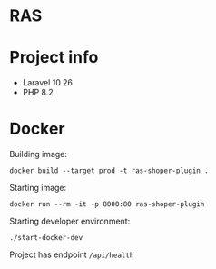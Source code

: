 # RAS

# Project info
- Laravel 10.26  
- PHP 8.2


# Docker

Building image:
```shell
docker build --target prod -t ras-shoper-plugin .
```

Starting image:
```shell
docker run --rm -it -p 8000:80 ras-shoper-plugin
```

Starting developer environment:
```shell
./start-docker-dev
```

Project has endpoint `/api/health`
